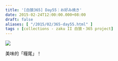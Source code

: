 ```yaml
---
title: '[白狼365] Day55：お好み焼き'
date: 2015-02-24T12:00:00.000+08:00
draft: false
aliases: [ "/2015/02/365-day55.html" ]
tags : [collections - zaku II 白狼・365 project]
---
```


[![](https://farm8.staticflickr.com/7465/15967062108_70e385c56f_z.jpg)](https://farm8.staticflickr.com/7465/15967062108_70e385c56f_z.jpg)

美味的「糧尾」！